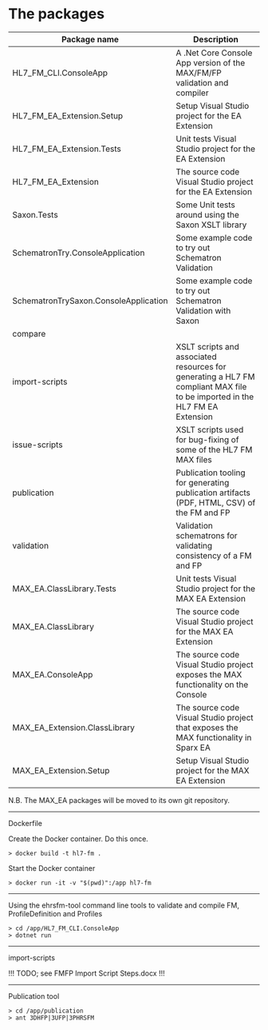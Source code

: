# The packages

Package name | Description
------------ | -------------
HL7_FM_CLI.ConsoleApp|A .Net Core Console App version of the MAX/FM/FP validation and compiler
HL7_FM_EA_Extension.Setup|Setup Visual Studio project for the EA Extension
HL7_FM_EA_Extension.Tests|Unit tests Visual Studio project for the EA Extension
HL7_FM_EA_Extension|The source code Visual Studio project for the EA Extension
Saxon.Tests|Some Unit tests around using the Saxon XSLT library
SchematronTry.ConsoleApplication|Some example code to try out Schematron Validation
SchematronTrySaxon.ConsoleApplication|Some example code to try out Schematron Validation with Saxon
compare|
import-scripts|XSLT scripts and associated resources for generating a HL7 FM compliant MAX file to be imported in the HL7 FM EA Extension
issue-scripts|XSLT scripts used for bug-fixing of some of the HL7 FM MAX files
publication|Publication tooling for generating publication artifacts (PDF, HTML, CSV) of the FM and FP
validation|Validation schematrons for validating consistency of a FM and FP
MAX_EA.ClassLibrary.Tests|Unit tests Visual Studio project for the MAX EA Extension
MAX_EA.ClassLibrary|The source code Visual Studio project for the MAX EA Extension
MAX_EA.ConsoleApp|The source code Visual Studio project exposes the MAX functionality on the Console
MAX_EA_Extension.ClassLibrary|The source code Visual Studio project that exposes the MAX functionality in Sparx EA
MAX_EA_Extension.Setup|Setup Visual Studio project for the MAX EA Extension

N.B. The MAX_EA packages will be moved to its own git repository.

----------------
Dockerfile

Create the Docker container. Do this once.
```
> docker build -t hl7-fm .
```

Start the Docker container
```
> docker run -it -v "$(pwd)":/app hl7-fm
```

----------------
Using the ehrsfm-tool command line tools to validate and compile FM, ProfileDefinition and Profiles

```
> cd /app/HL7_FM_CLI.ConsoleApp
> dotnet run
```
-----------------
import-scripts

!!! TODO; see FMFP Import Script Steps.docx !!!

-----------------
Publication tool

```
> cd /app/publication
> ant 3DHFP|3UFP|3PHRSFM
```